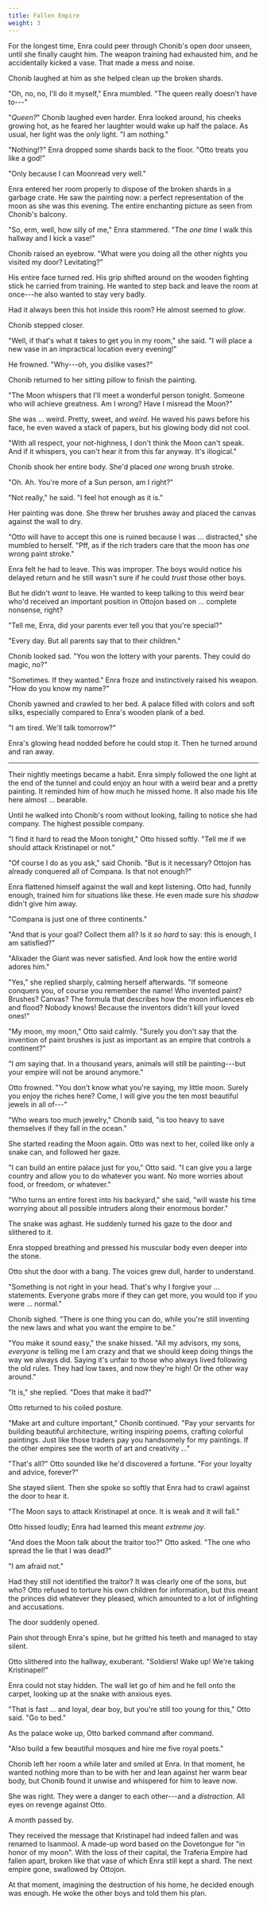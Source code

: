 ```yaml
---
title: Fallen Empire
weight: 3
---
```

For the longest time, Enra could peer through Chonib's open door unseen, until she finally caught him. The weapon training had exhausted him, and he accidentally kicked a vase. That made a mess and noise.

Chonib laughed at him as she helped clean up the broken shards.

"Oh, no, no, I'll do it myself," Enra mumbled. "The queen really doesn't have to---"

"_Queen?_" Chonib laughed even harder. Enra looked around, his cheeks growing hot, as he feared her laughter would wake up half the palace. As usual, her light was the _only_ light. "I am nothing."

"Nothing!?" Enra dropped some shards back to the floor. "Otto treats you like a god!"

"Only because I can Moonread very well."

Enra entered her room properly to dispose of the broken shards in a garbage crate. He saw the painting now: a perfect representation of the moon as she was this evening. The entire enchanting picture as seen from Chonib's balcony.

"So, erm, well, how silly of me," Enra stammered. "The _one time_ I walk this hallway and I kick a vase!"

Chonib raised an eyebrow. "What were you doing all the other nights you visited my door? Levitating?"

His entire face turned red. His grip shifted around on the wooden fighting stick he carried from training. He wanted to step back and leave the room at once---he also wanted to stay very badly.

Had it always been this hot inside this room? He almost seemed to _glow_. 

Chonib stepped closer.

"Well, if that's what it takes to get you in my room," she said. "I will place a new vase in an impractical location every evening!"

He frowned. "Why---oh, you dislike vases?"

Chonib returned to her sitting pillow to finish the painting.

"The Moon whispers that I'll meet a wonderful person tonight. Someone who will achieve greatness. Am I wrong? Have I misread the Moon?"

She was ... weird. Pretty, sweet, and _weird_. He waved his paws before his face, he even waved a stack of papers, but his glowing body did not cool.

"With all respect, your not-highness, I don't think the Moon can't speak. And if it whispers, you can't hear it from this far anyway. It's illogical."

Chonib shook her entire body. She'd placed _one_ wrong brush stroke. 

"Oh. Ah. You're more of a Sun person, am I right?"

"Not really," he said. "I feel hot enough as it is."

Her painting was done. She threw her brushes away and placed the canvas against the wall to dry.

"Otto will have to accept this one is ruined because I was ... distracted," she mumbled to herself. "Pff, as if the rich traders care that the moon has _one_ wrong paint stroke."

Enra felt he had to leave. This was improper. The boys would notice his delayed return and he still wasn't sure if he could _trust_ those other boys.

But he didn't _want_ to leave. He wanted to keep talking to this weird bear who'd received an important position in Ottojon based on ... complete nonsense, right?

"Tell me, Enra, did your parents ever tell you that you're special?"

"Every day. But all parents say that to their children."

Chonib looked sad. "You won the lottery with your parents. They could do magic, no?"

"Sometimes. If they wanted." Enra froze and instinctively raised his weapon. "How do you know my name?"

Chonib yawned and crawled to her bed. A palace filled with colors and soft silks, especially compared to Enra's wooden plank of a bed.

"I am tired. We'll talk tomorrow?"

Enra's glowing head nodded before he could stop it. Then he turned around and ran away.

___

Their nightly meetings became a habit. Enra simply followed the one light at the end of the tunnel and could enjoy an hour with a weird bear and a pretty painting. It reminded him of how much he missed home. It also made his life here almost ... bearable.

Until he walked into Chonib's room without looking, failing to notice she had company. The highest possible company.

"I find it hard to read the Moon tonight," Otto hissed softly. "Tell me if we should attack Kristinapel or not."

"Of course I do as you ask," said Chonib. "But is it necessary? Ottojon has already conquered all of Compana. Is that not enough?"

Enra flattened himself against the wall and kept listening. Otto had, funnily enough, trained him for situations like these. He even made sure his _shadow_ didn't give him away.

"Compana is just one of three continents."

"And that is your goal? Collect them all? Is it _so hard_ to say: this is enough, I am satisfied?"

"Alixader the Giant was never satisfied. And look how the entire world adores him."

"Yes," she replied sharply, calming herself afterwards. "If someone conquers you, of course you remember the name! Who invented paint? Brushes? Canvas? The formula that describes how the moon influences eb and flood? Nobody knows! Because the inventors didn't kill your loved ones!"

"My moon, my moon," Otto said calmly. "Surely you don't say that the invention of paint brushes is just as important as an empire that controls a continent?"

"I _am_ saying that. In a thousand years, animals will still be painting---but your empire will not be around anymore."

Otto frowned. "You don't know what you're saying, my little moon. Surely you enjoy the riches here? Come, I will give you the ten most beautiful jewels in all of---"

"Who wears too much jewelry," Chonib said, "is too heavy to save themselves if they fall in the ocean."

She started reading the Moon again. Otto was next to her, coiled like only a snake can, and followed her gaze.

"I can build an entire palace just for you," Otto said. "I can give you a large country and allow you to do whatever you want. No more worries about food, or freedom, or whatever."

"Who turns an entire forest into his backyard," she said, "will waste his time worrying about all possible intruders along their enormous border."

The snake was aghast. He suddenly turned his gaze to the door and slithered to it.

Enra stopped breathing and pressed his muscular body even deeper into the stone.

Otto shut the door with a bang. The voices grew dull, harder to understand.

"Something is not right in your head. That's why I forgive your ... statements. Everyone grabs more if they can get more, you would too if you were ... normal."

Chonib sighed. "There is one thing you can do, while you're still inventing the new laws and what you want the empire to be."

"You make it sound easy," the snake hissed. "All my advisors, my sons, _everyone_ is telling me I am crazy and that we should keep doing things the way we always did. Saying it's unfair to those who always lived following the old rules. They had low taxes, and now they're high! Or the other way around."

"It is," she replied. "Does that make it bad?"

Otto returned to his coiled posture.

"Make art and culture important," Chonib continued. "Pay your servants for building beautiful architecture, writing inspiring poems, crafting colorful paintings. Just like those traders pay you handsomely for my paintings. If the other empires see the worth of art and creativity ..."

"That's all?" Otto sounded like he'd discovered a fortune. "For your loyalty and advice, forever?"

She stayed silent. Then she spoke so softly that Enra had to crawl against the door to hear it. 

"The Moon says to attack Kristinapel at once. It is weak and it will fall."

Otto hissed loudly; Enra had learned this meant _extreme joy_.

"And does the Moon talk about the traitor too?" Otto asked. "The one who spread the lie that I was dead?"

"I am afraid not."

Had they still not identified the traitor? It was clearly one of the sons, but who? Otto refused to torture his own children for information, but this meant the princes did whatever they pleased, which amounted to a lot of infighting and accusations.

The door suddenly opened.

Pain shot through Enra's spine, but he gritted his teeth and managed to stay silent.

Otto slithered into the hallway, exuberant. "Soldiers! Wake up! We're taking Kristinapel!"

Enra could not stay hidden. The wall let go of him and he fell onto the carpet, looking up at the snake with anxious eyes.

"That is fast ... and loyal, dear boy, but you're still too young for this," Otto said. "Go to bed."

As the palace woke up, Otto barked command after command.

"Also build a few beautiful mosques and hire me five royal poets."

Chonib left her room a while later and smiled at Enra. In that moment, he wanted nothing more than to be with her and lean against her warm bear body, but Chonib found it unwise and whispered for him to leave now.

She was right. They were a danger to each other---and a _distraction_. All eyes on revenge against Otto.

A month passed by.

They received the message that Kristinapel had indeed fallen and was renamed to Isanmool. A made-up word based on the Dovetongue for "in honor of my moon". With the loss of their capital, the Traferia Empire had fallen apart, broken like that vase of which Enra still kept a shard. The next empire gone, swallowed by Ottojon.

At that moment, imagining the destruction of his home, he decided enough was enough. He woke the other boys and told them his plan.